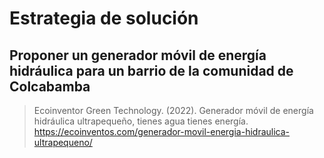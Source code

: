 # Estrategia de solución
## Proponer un generador móvil de energía hidráulica para un barrio de la comunidad de Colcabamba
>Ecoinventor Green Technology. (2022). Generador móvil de energía hidráulica ultrapequeño, tienes agua tienes energía. https://ecoinventos.com/generador-movil-energia-hidraulica-ultrapequeno/
